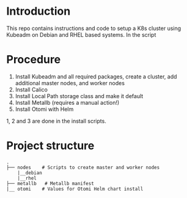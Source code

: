 # Introduction
This repo contains instructions and code to setup a K8s cluster using Kubeadm on Debian and RHEL based systems. In the script 

# Procedure

1. Install Kubeadm and all required packages, create a cluster, add additional master nodes, and worker nodes
2. Install Calico
3. Install Local Path storage class and make it default
4. Install Metallb (requires a manual action!)
5. Install Otomi with Helm

1, 2 and 3 are done in the install scripts.

# Project structure
```
.
├── nodes    # Scripts to create master and worker nodes
    |__debian
    |__rhel
├── metallb   # Metallb manifest
|__ otomi    # Values for Otomi Helm chart install

